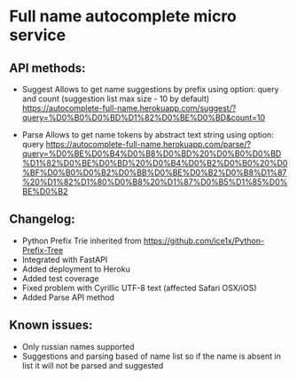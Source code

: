 # Full name autocomplete micro service

## API methods:

* Suggest
Allows to get name suggestions by prefix using option: query and count (suggestion list max size - 10 by default)
https://autocomplete-full-name.herokuapp.com/suggest/?query=%D0%B0%D0%BD%D1%82%D0%BE%D0%BD&count=10

* Parse
Allows to get name tokens by abstract text string using option: query
https://autocomplete-full-name.herokuapp.com/parse/?query=%D0%BE%D0%B4%D0%B8%D0%BD%20%D0%B0%D0%BD%D1%82%D0%BE%D0%BD%20%D0%B4%D0%B2%D0%B0%20%D0%BF%D0%B0%D0%B2%D0%BB%D0%BE%D0%B2%D0%B8%D1%87%20%D1%82%D1%80%D0%B8%20%D1%87%D0%B5%D1%85%D0%BE%D0%B2

## Changelog:
* Python Prefix Trie inherited from https://github.com/ice1x/Python-Prefix-Tree
* Integrated with FastAPI
* Added deployment to Heroku
* Added test coverage
* Fixed problem with Cyrillic UTF-8 text (affected Safari OSX/iOS)
* Added Parse API method

## Known issues:
* Only russian names supported
* Suggestions and parsing based of name list so if the name is absent in list it will not be parsed and suggested
